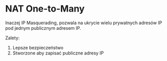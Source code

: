 # NAT One-to-Many
Inaczej IP Masquerading, pozwala na ukrycie wielu prywatnych adresów IP pod jednym publicznym adresem IP.

Zalety:
1. Lepsze bezpieczeństwo
2. Stworzone aby zapisać publiczne adresy IP 